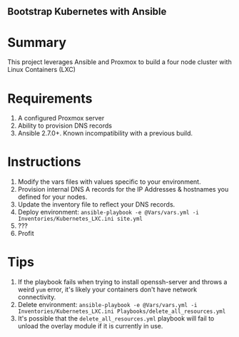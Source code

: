 ## Bootstrap Kubernetes with Ansible

# Summary
This project leverages Ansible and Proxmox to build a four node cluster with Linux Containers (LXC)

# Requirements
1) A configured Proxmox server
2) Ability to provision DNS records
3) Ansible 2.7.0+. Known incompatibility with a previous build. 

# Instructions

1) Modify the vars files with values specific to your environment.
2) Provision internal DNS A records for the IP Addresses & hostnames you defined for your nodes.
3) Update the inventory file to reflect your DNS records.
3) Deploy environment: `ansible-playbook -e @Vars/vars.yml -i Inventories/Kubernetes_LXC.ini site.yml`
4) ???
5) Profit

# Tips

1) If the playbook fails when trying to install openssh-server and throws a weird `yum` error, it's likely your containers don't have network connectivity.
2) Delete environment: `ansible-playbook -e @Vars/vars.yml -i Inventories/Kubernetes_LXC.ini Playbooks/delete_all_resources.yml`
3) It's possible that the `delete_all_resources.yml` playbook will fail to unload the overlay module if it is currently in use. 